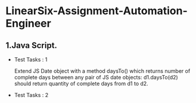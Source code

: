 # LinearSix-Assignment-Automation-Engineer
## 1.Java Script.
* Test Tasks : 1
  
  Extend JS Date object with a method daysTo() which returns number of complete days between any pair of JS date objects: d1.daysTo(d2) should return quantity of complete days from d1 to d2.
* Test Tasks : 2

